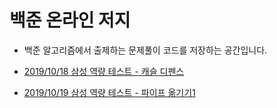 # 백준 온라인 저지

- 백준 알고리즘에서 출제하는 문제풀이 코드를 저장하는 공간입니다.
- [2019/10/18 삼성 역량 테스트 - 캐슬 디펜스]( https://github.com/giljun/Algorithm/blob/master/boj/Main_17135.java )

- [2019/10/19 삼성 역량 테스트 - 파이프 옮기기1]( https://github.com/giljun/Algorithm/blob/master/boj/Main_17070.java )

